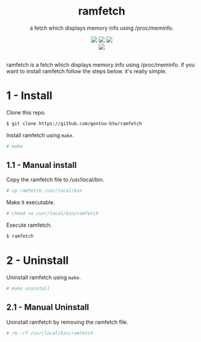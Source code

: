 <div align="center">
  <div>
    <h1>ramfetch</h1>
    <p>a fetch which displays memory info using /proc/meminfo.</p>
    <img src="https://img.shields.io/github/license/gentoo-btw/ramfetch?style=for-the-badge">
    <img src="https://img.shields.io/github/stars/gentoo-btw/ramfetch?style=for-the-badge">
    <img src="https://img.shields.io/github/forks/gentoo-btw/ramfetch?style=for-the-badge">
  </div>
  <div>
<img src="https://user-images.githubusercontent.com/119129086/207885275-45d4a65b-cd06-4b7b-a348-1e84f731d1bb.png">
</div>
<br>
</div>

ramfetch is a fetch which displays memory info using /proc/meminfo. if you want to install ramfetch follow the steps below. it's really simple.

# 1 - Install
Clone this repo.
```bash
$ git clone https://github.com/gentoo-btw/ramfetch
```
Install ramfetch using `make`.
```bash
# make
```
## 1.1 - Manual install
Copy the ramfetch file to /usr/local/bin.
```bash
# cp ramfetch /usr/local/bin
```
Make it executable.
```bash
# chmod +x /usr/local/bin/ramfetch
```
Execute ramfetch.
```bash
$ ramfetch
```

# 2 - Uninstall
Uninstall ramfetch using `make`.
```bash
# make uninstall
```
## 2.1 - Manual Uninstall
Uninstall ramfetch by removing the ramfetch file.
```bash
# rm -rf /usr/local/bin/ramfetch
```
